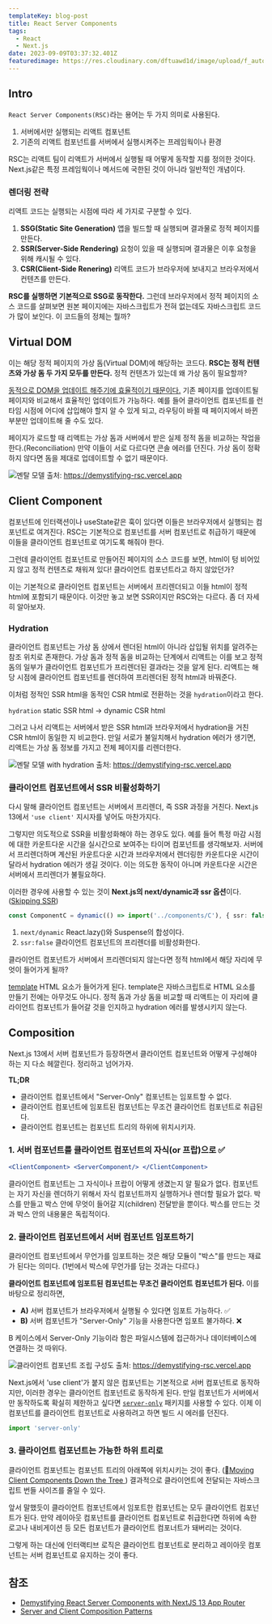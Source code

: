 ```yaml
---
templateKey: blog-post
title: React Server Components
tags:
  - React
  - Next.js
date: 2023-09-09T03:37:32.401Z
featuredimage: https://res.cloudinary.com/dftuawd1d/image/upload/f_auto,q_auto/c_fit,h_400,w_600/v1694230551/blog/rsc_arhjd3.png
---
```

## Intro

`React Server Components(RSC)`라는 용어는 두 가지 의미로 사용된다.

1. 서버에서만 실행되는 리액트 컴포넌트
2. 기존의 리액트 컴포넌트를 서버에서 실행시켜주는 프레임웍이나 환경

RSC는 리액트 팀이 리액트가 서버에서 실행될 때 어떻게 동작할 지를 정의한 것이다. Next.js같은 특정 프레임웍이나 메서드에 국한된 것이 아니라 일반적인 개념이다.

### 렌더링 전략
리액트 코드는 실행되는 시점에 따라 세 가지로 구분할 수 있다.

1. **SSG(Static Site Generation)** 앱을 빌드할 때 실행되며 결과물로 정적 페이지를 만든다.
2. **SSR(Server-Side Rendering)** 요청이 있을 때 실행되며 결과물은 이후 요청을 위해 캐시될 수 있다.
3. **CSR(Client-Side Renering)** 리액트 코드가 브라우저에 보내지고 브라우저에서 컨텐츠를 만든다.

**RSC를 실행하면 기본적으로 SSG로 동작한다.** 그런데 브라우저에서 정적 페이지의 소스 코드를 살펴보면 원본 페이지에는 자바스크립트가 전혀 없는데도 자바스크립트 코드가 많이 보인다. 이 코드들의 정체는 뭘까?

## Virtual DOM

이는 해당 정적 페이지의 가상 돔(Virtual DOM)에 해당하는 코드다. **RSC는 정적 컨텐츠와 가상 돔 두 가지 모두를 만든다.** 정적 컨텐츠가 있는데 왜 가상 돔이 필요할까? 

<u>동적으로 DOM을 업데이트 해주기에 효율적이기 때문이다.</u> 기존 페이지를 업데이트될 페이지와 비교해서 효율적인 업데이트가 가능하다. 예를 들어 클라이언트 컴포넌트를 런타임 시점에 어디에 삽입해야 할지 알 수 있게 되고, 라우팅이 바뀔 때 페이지에서 바뀐 부분만 업데이트해 줄 수도 있다.

페이지가 로드할 때 리액트는 가상 돔과 서버에서 받은 실제 정적 돔을 비교하는 작업을 한다.(Reconciliation) 만약 이들이 서로 다르다면 콘솔 에러를 던진다. 가상 돔이 정확하지 않다면 돔을 제대로 업데이트할 수 없기 때문이다.

![멘탈 모델](https://res.cloudinary.com/dftuawd1d/image/upload/f_auto,q_auto/c_fit,h_400,w_600/v1694168367/blog/mental-model-3_tuh1s1.png)
출처: https://demystifying-rsc.vercel.app

## Client Component

컴포넌트에 인터랙션이나 useState같은 훅이 있다면 이들은 브라우저에서 실행되는 컴포넌트로 여겨진다. RSC는 기본적으로 컴포넌트를 서버 컴포넌트로 취급하기 때문에 이들을 클라이언트 컴포넌트로 여기도록 해줘야 한다.

그런데 클라이언트 컴포넌트로 만들어진 페이지의 소스 코드를 보면, html이 텅 비어있지 않고 정적 컨텐츠로 채워져 있다! 클라이언트 컴포넌트라고 하지 않았던가?

이는 기본적으로 클라이언트 컴포넌트는 서버에서 프리렌더되고 이들 html이 정적 html에 포함되기 때문이다. 이것만 놓고 보면 SSR이지만 RSC와는 다르다. 좀 더 자세히 알아보자.

### Hydration

클라이언트 컴포넌트는 가상 돔 상에서 렌더된 html이 아니라 삽입될 위치를 알려주는 참조 위치로 존재한다. 가상 돔과 정적 돔을 비교하는 단계에서 리액트는 이를 보고 정적 돔의 일부가 클라이언트 컴포넌트가 프리렌더된 결과라는 것을 알게 된다. 리액트는 해당 시점에 클라이언트 컴포넌트를 렌더하여 프리렌더된 정적 html과 바꿔준다.

이처럼 정적인 SSR html을 동적인 CSR html로 전환하는 것을 `hydration`이라고 한다.

`hydration` static SSR html → dynamic CSR html

그러고 나서 리액트는 서버에서 받은 SSR html과 브라우저에서 hydration을 거친 CSR html이 동일한 지 비교한다. 만일 서로가 불일치해서 hydration 에러가 생기면, 리액트는 가상 돔 정보를 가지고 전체 페이지를 리렌더한다.

![멘탈 모델 with hydration](https://res.cloudinary.com/dftuawd1d/image/upload/f_auto,q_auto/c_fit,h_400,w_600/v1694168367/blog/mental-model-4_fqf3pc.png)
출처: https://demystifying-rsc.vercel.app

### 클라이언트 컴포넌트에서 SSR 비활성화하기

다시 말해 클라이언트 컴포넌트는 서버에서 프리렌더, 즉 SSR 과정을 거친다. Next.js 13에서 `'use client'` 지시자를 넣어도 마찬가지다.

그렇지만 의도적으로 SSR을 비활성화해야 하는 경우도 있다. 예를 들어 특정 마감 시점에 대한 카운트다운 시간을 실시간으로 보여주는 타이머 컴포넌트를 생각해보자. 서버에서 프리렌더하며 계산된 카운트다운 시간과 브라우저에서 렌더링한 카운트다운 시간이 달라서 hydration 에러가 생길 것이다. 이는 의도한 동작이 아니며 카운트다운 시간은 서버에서 프리렌더가 불필요하다.

이러한 경우에 사용할 수 있는 것이 **Next.js의 next/dynamic과 ssr 옵션**이다. ([Skipping SSR](https://nextjs.org/docs/app/building-your-application/optimizing/lazy-loading#skipping-ssr))

```typescript
const ComponentC = dynamic(() => import('../components/C'), { ssr: false })
```

1. `next/dynamic` React.lazy()와 Suspense의 합성이다.
2. `ssr:false` 클라이언트 컴포넌트의 프리렌더를 비활성화한다.

클라이언트 컴포넌트가 서버에서 프리렌더되지 않는다면 정적 html에서 해당 자리에 무엇이 들어가게 될까?

[template](https://developer.mozilla.org/en-US/docs/Web/HTML/Element/template) HTML 요소가 들어가게 된다. template은 자바스크립트로 HTML 요소를 만들기 전에는 아무것도 아니다. 정적 돔과 가상 돔을 비교할 때 리액트는 이 자리에 클라이언트 컴포넌트가 들어갈 것을 인지하고 hydration 에러를 발생시키지 않는다.

## Composition

Next.js 13에서 서버 컴포넌트가 등장하면서 클라이언트 컴포넌트와 어떻게 구성해야 하는 지 다소 헤깔린다. 정리하고 넘어가자.

**TL;DR**

* 클라이언트 컴포넌트에서 "Server-Only" 컴포넌트는 임포트할 수 없다.
* 클라이언트 컴포넌트에 임포트된 컴포넌트는 무조건 클라이언트 컴포넌트로 취급된다.
* 클라이언트 컴포넌트는 컴포넌트 트리의 하위에 위치시키자.
 
### 1. 서버 컴포넌트를 클라이언트 컴포넌트의 자식(or 프랍)으로 ✅

```jsx
<ClientComponent> <ServerComponent/> </ClientComponent>
```

클라이언트 컴포넌트는 그 자식이나 프랍이 어떻게 생겼는지 알 필요가 없다. 컴포넌트는 자기 자신을 렌더하기 위해서 자식 컴포넌트까지 실행하거나 렌더할 필요가 없다. 박스를 만들고 박스 안에 무엇이 들어갈 지(children) 전달받을 뿐이다. 박스를 만드는 것과 박스 안의 내용물은 독립적이다.

### 2. 클라이언트 컴포넌트에서 서버 컴포넌트 임포트하기

클라이언트 컴포넌트에서 무언가를 임포트하는 것은 해당 모듈이 "박스"를 만드는 재료가 된다는 의미다. (1번에서 박스에 무언가를 담는 것과는 다르다.) 

**클라이언트 컴포넌트에 임포트된 컴포넌트는 무조건 클라이언트 컴포넌트가 된다.** 이를 바탕으로 정리하면,

* **A)** 서버 컴포넌트가 브라우저에서 실행될 수 있다면 임포트 가능하다. ✅
* **B)** 서버 컴포넌트가 "Server-Only" 기능을 사용한다면 임포트 불가하다. ❌

B 케이스에서 Server-Only 기능이라 함은 파일시스템에 접근하거나 데이터베이스에 연결하는 것 따위다. 

![클라이언트 컴포넌트 조립 구성도](https://res.cloudinary.com/dftuawd1d/image/upload/f_auto,q_auto/c_fit,h_400,w_600/v1694168367/blog/mental-model-client-2_gvj4rt.png)
출처: https://demystifying-rsc.vercel.app

Next.js에서 'use client'가 붙지 않은 컴포넌트는 기본적으로 서버 컴포넌트로 동작하지만, 이러한 경우는 클라이언트 컴포넌트로 동작하게 된다. 만일 컴포넌트가 서버에서만 동작하도록 확실히 제한하고 싶다면 [`server-only`](https://www.npmjs.com/package/server-only) 패키지를 사용할 수 있다. 이제 이 컴포넌트를 클라이언트 컴포넌트로 사용하려고 하면 빌드 시 에러를 던진다.

```typescript
import 'server-only'
```

### 3. 클라이언트 컴포넌트는 가능한 하위 트리로
클라이언트 컴포넌트는 컴포넌트 트리의 아래쪽에 위치시키는 것이 좋다. ([Moving Client Components Down the Tree
](https://nextjs.org/docs/app/building-your-application/rendering/composition-patterns#moving-client-components-down-the-tree)) 결과적으로 클라이언트에 전달되는 자바스크립트 번들 사이즈를 줄일 수 있다.

앞서 말했듯이 클라이언트 컴포넌트에서 임포트한 컴포넌트는 모두 클라이언트 컴포넌트가 된다. 만약 레이아웃 컴포넌트를 클라이언트 컴포넌트로 취급한다면 하위에 속한 로고나 내비게이션 등 모든 컴포넌트가 클라이언트 컴포너트가 돼버리는 것이다.

그렇게 하는 대신에 인터랙티브 로직은 클라이언트 컴포넌트로 분리하고 레이아웃 컴포넌트는 서버 컴포넌트로 유지하는 것이 좋다.

## 참조

- [Demystifying React Server Components
   with NextJS 13 App Router](https://demystifying-rsc.vercel.app/)
- [Server and Client Composition Patterns](https://nextjs.org/docs/app/building-your-application/rendering/composition-patterns)